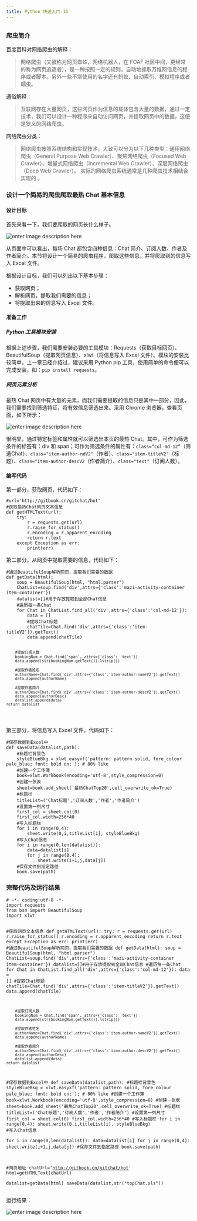 ```yaml
---
title: Python 快速入门-15
---
```

<article id="topicContainer" class="column_content"><h2 class="topic_title"></h2><div><h3 id="">爬虫简介</h3>
<p>百度百科对网络爬虫的解释：</p>
<blockquote>
  <p>网络爬虫（又被称为网页蜘蛛，网络机器人，在 FOAF 社区中间，更经常的称为网页追逐者），是一种按照一定的规则，自动地抓取万维网信息的程序或者脚本。另外一些不常使用的名字还有蚂蚁、自动索引、模拟程序或者蠕虫。</p>
</blockquote>
<p>通俗解释：</p>
<blockquote>
  <p>互联网存在大量网页，这些网页作为信息的载体包含大量的数据，通过一定技术，我们可以设计一种程序来自动访问网页，并提取网页中的数据，这便是狭义的网络爬虫。</p>
</blockquote>
<p>网络爬虫分类：</p>
<blockquote>
  <p>网络爬虫按照系统结构和实现技术，大致可以分为以下几种类型：通用网络爬虫（General Purpose Web Crawler）、聚焦网络爬虫（Focused Web Crawler）、增量式网络爬虫（Incremental Web Crawler）、深层网络爬虫（Deep Web Crawler）。 实际的网络爬虫系统通常是几种爬虫技术相结合实现的 。</p>
</blockquote>
<h3 id="chat">设计一个简易的爬虫爬取最热 Chat 基本信息</h3>
<h4 id="-1">设计目标</h4>
<p>首先来看一下，我们要爬取的网页长什么样子。</p>
<p><img src="http://images.gitbook.cn/2e9a4b80-5789-11e8-9a3b-29bcc897d0d6" alt="enter image description here" /></p>
<p>从页面中可以看出，每场 Chat 都包含四种信息：Chat 简介、订阅人数、作者及作者简介。本节将设计一个简易的爬虫程序，爬取这些信息，并将爬取到的信息写入 Excel 文件。</p>
<p>根据设计目标，我们可以列出以下基本步骤：</p>
<ul>
<li>获取网页；</li>
<li>解析网页，提取我们需要的信息；</li>
<li>将提取出来的信息写入 Excel 文件。</li>
</ul>
<h4 id="-2">准备工作</h4>
<h5 id="python"><strong>Python 工具模块安装</strong></h5>
<p>根据上述步骤，我们需要安装必要的工具模块：Requests（获取目标网页）、BeautifulSoup（提取网页信息）、xlwt（将信息写入 Excel 文件）。模块的安装比较简单，上一章已经介绍过，建议采用 Python pip 工具，使用简单的命令便可以完成安装，如：<code>pip install requests</code>。</p>
<h5 id="-3"><strong>网页元素分析</strong></h5>
<p>最热 Chat 网页中有大量的元素，而我们需要提取的信息只是其中一部分，因此，我们需要找到筛选特征，将有效信息筛选出来。采用 Chrome 浏览器，查看页面，如下所示：</p>
<p><img src="http://images.gitbook.cn/8b284760-5790-11e8-80a9-2b40ec71fa5f" alt="enter image description here" /></p>
<p>很明显，通过特定标签和属性就可以筛选出本页的最热 Chat。其中，可作为筛选条件的标签有：div 和 span；可作为筛选条件的属性有：<code>class=“col-md-12”</code>（筛选Chat）、<code>class="item-author-ndV2"</code>（作者）、<code>class="item-titleV2"</code>（标题）、<code>class="item-author-descV2</code>（作者简介）、<code>class="text"</code>（订阅人数）。</p>
<h4 id="-4">编写代码</h4>
<p>第一部分，获取网页，代码如下：</p>
<pre><code>#url='http://gitbook.cn/gitchat/hot'
#获取最热Chat网页文本信息
def getHTMLText(url):
    try:
        r = requests.get(url)
        r.raise_for_status()
        r.encoding = r.apparent_encoding
        return r.text
    except Exception as err:
        print(err)
</code></pre>
<p>第二部分，从网页中提取需要的信息，代码如下：</p>
<pre><code>#通过BeautifulSoup解析网页，提取我们需要的数据
def getData(html):
    soup = BeautifulSoup(html, "html.parser")
    ChatList=soup.find('div',attrs={'class':'mazi-activity-container item-container'})
    datalist=[]#用于存放提取到全部Chat信息
    #遍历每一条Chat
    for Chat in ChatList.find_all('div',attrs={'class':'col-md-12'}):
        data = []
        #提取Chat标题
        chatTile=Chat.find('div',attrs={'class':'item-titleV2'}).getText()
        data.append(chatTile)    

        #提取订阅人数
        bookingNum = Chat.find('span', attrs={'class': 'text'})
        data.append(str(bookingNum.getText()).lstrip())

        #提取作者姓名
        authorName=Chat.find('div',attrs={'class':'item-author-nameV2'}).getText()
        data.append(authorName)

        #提取作者简介
        authorDesc=Chat.find('div',attrs={'class':'item-author-descV2'}).getText()
        data.append(authorDesc)
        datalist.append(data)
    return datalist
</code></pre>
<p>第三部分，将信息写入 Excel 文件，代码如下：</p>
<pre><code>#保存数据到Excel中
def saveData(datalist,path):
    #标题栏背景色
    styleBlueBkg = xlwt.easyxf('pattern: pattern solid, fore_colour pale_blue; font: bold on;'); # 80% like
    #创建一个工作簿
    book=xlwt.Workbook(encoding='utf-8',style_compression=0)
    #创建一张表
    sheet=book.add_sheet('最热ChatTop20',cell_overwrite_ok=True)
    #标题栏
    titleList=('Chat标题','订阅人数','作者','作者简介')
    #设置第一列尺寸
    first_col = sheet.col(0)
    first_col.width=256*40
    #写入标题栏
    for i in range(0,4):
        sheet.write(0,i,titleList[i], styleBlueBkg)
    #写入Chat信息  
    for i in range(0,len(datalist)):
        data=datalist[i]
        for j in range(0,4):
            sheet.write(i+1,j,data[j])
    #保存文件到指定路径
    book.save(path)
</code></pre>
<h3 id="-5">完整代码及运行结果</h3>
<pre><code># -*- coding:utf-8 -*-
import requests
from bs4 import BeautifulSoup
import xlwt

#获取网页文本信息
def getHTMLText(url):
    try:
        r = requests.get(url)
        r.raise_for_status()
        r.encoding = r.apparent_encoding
        return r.text
    except Exception as err:
        print(err)
#通过BeautifulSoup解析网页，提取我们需要的数据
def getData(html):
    soup = BeautifulSoup(html, "html.parser")
    ChatList=soup.find('div',attrs={'class':'mazi-activity-container item-container'})
    datalist=[]#用于存放提取到全部Chat信息
    #遍历每一条Chat
    for Chat in ChatList.find_all('div',attrs={'class':'col-md-12'}):
        data = []
        #提取Chat标题
        chatTile=Chat.find('div',attrs={'class':'item-titleV2'}).getText()
        data.append(chatTile)    

        #提取订阅人数
        bookingNum = Chat.find('span', attrs={'class': 'text'})
        data.append(str(bookingNum.getText()).lstrip())

        #提取作者姓名
        authorName=Chat.find('div',attrs={'class':'item-author-nameV2'}).getText()
        data.append(authorName)

        #提取作者简介
        authorDesc=Chat.find('div',attrs={'class':'item-author-descV2'}).getText()
        data.append(authorDesc)
        datalist.append(data)
    return datalist

#保存数据到Excel中
def saveData(datalist,path):
    #标题栏背景色
    styleBlueBkg = xlwt.easyxf('pattern: pattern solid, fore_colour pale_blue; font: bold on;'); # 80% like
    #创建一个工作簿
    book=xlwt.Workbook(encoding='utf-8',style_compression=0)
    #创建一张表
    sheet=book.add_sheet('最热ChatTop20',cell_overwrite_ok=True)
    #标题栏
    titleList=('Chat标题','订阅人数','作者','作者简介')
    #设置第一列尺寸
    first_col = sheet.col(0)
    first_col.width=256*40
    #写入标题栏
    for i in range(0,4):
        sheet.write(0,i,titleList[i], styleBlueBkg)
    #写入Chat信息  
    for i in range(0,len(datalist)):
        data=datalist[i]
        for j in range(0,4):
            sheet.write(i+1,j,data[j])
    #保存文件到指定路径
    book.save(path)

#网页地址
chatUrl='http://gitbook.cn/gitchat/hot'
html=getHTMLText(chatUrl)  
datalist=getData(html)
saveData(datalist,str("topChat.xls"))
</code></pre>
<p>运行结果：</p>
<p><img src="http://images.gitbook.cn/56e56290-5794-11e8-80a9-2b40ec71fa5f" alt="enter image description here" /></p></div></article>